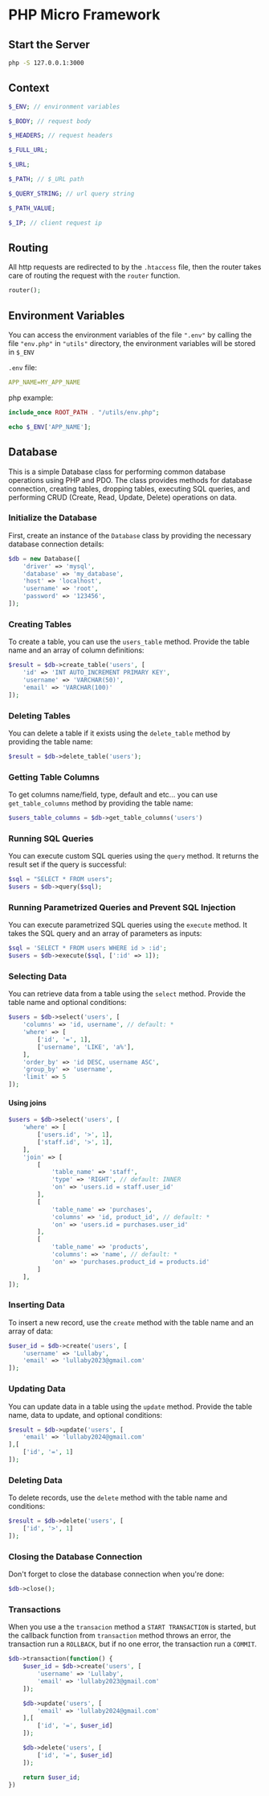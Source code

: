 # PHP Micro Framework

## Start the Server

```bash
php -S 127.0.0.1:3000
```

## Context

```php
$_ENV; // environment variables

$_BODY; // request body

$_HEADERS; // request headers

$_FULL_URL;

$_URL;

$_PATH; // $_URL path

$_QUERY_STRING; // url query string

$_PATH_VALUE;

$_IP; // client request ip
```

## Routing

All http requests are redirected to by the ```.htaccess``` file, then the router takes care of routing the request with the ```router``` function.

```php
router();
```

## Environment Variables

You can access the environment variables of the file ```".env"``` by calling the file ```"env.php"``` in ```"utils"``` directory, the environment variables will be stored in ```$_ENV```

```.env``` file:

```yml
APP_NAME=MY_APP_NAME
```

php example:

```php
include_once ROOT_PATH . "/utils/env.php";

echo $_ENV['APP_NAME'];
```

## Database

This is a simple Database class for performing common database operations using PHP and PDO. The class provides methods for database connection, creating tables, dropping tables, executing SQL queries, and performing CRUD (Create, Read, Update, Delete) operations on data.

### Initialize the Database

First, create an instance of the `Database` class by providing the necessary database connection details:

```php
$db = new Database([
    'driver' => 'mysql',
    'database' => 'my_database',
    'host' => 'localhost',
    'username' => 'root',
    'password' => '123456',
]);
```

### Creating Tables

To create a table, you can use the `users_table` method. Provide the table name and an array of column definitions:

```php
$result = $db->create_table('users', [
    'id' => 'INT AUTO_INCREMENT PRIMARY KEY',
    'username' => 'VARCHAR(50)',
    'email' => 'VARCHAR(100)'
]);
```

### Deleting Tables

You can delete a table if it exists using the `delete_table` method by providing the table name:

```php
$result = $db->delete_table('users');
```

### Getting Table Columns

To get columns name/field, type, default and etc... you can use `get_table_columns` method by providing the table name:

```php
$users_table_columns = $db->get_table_columns('users')
```

### Running SQL Queries

You can execute custom SQL queries using the `query` method. It returns the result set if the query is successful:

```php
$sql = "SELECT * FROM users";
$users = $db->query($sql);
```

### Running Parametrized Queries and Prevent SQL Injection

You can execute parametrized SQL queries using the `execute` method. It takes the SQL query and an array of parameters as inputs:

```php
$sql = 'SELECT * FROM users WHERE id > :id';
$users = $db->execute($sql, [':id' => 1]);
```

### Selecting Data

You can retrieve data from a table using the `select` method. Provide the table name and optional conditions:

```php
$users = $db->select('users', [
    'columns' => 'id, username', // default: *
    'where' => [
        ['id', '=', 1],
        ['username', 'LIKE', 'a%'],
    ],
    'order_by' => 'id DESC, username ASC',
    'group_by' => 'username',
    'limit' => 5
]);
```

#### Using joins

```php
$users = $db->select('users', [
    'where' => [
        ['users.id', '>', 1],
        ['staff.id', '>', 1],
    ],
    'join' => [
        [
            'table_name' => 'staff',
            'type' => 'RIGHT', // default: INNER
            'on' => 'users.id = staff.user_id'
        ],
        [
            'table_name' => 'purchases',
            'columns' => 'id, product_id', // default: *
            'on' => 'users.id = purchases.user_id'
        ],
        [
            'table_name' => 'products',
            'columns': => 'name', // default: *
            'on' => 'purchases.product_id = products.id'
        ]
    ],
]);
```

### Inserting Data

To insert a new record, use the `create` method with the table name and an array of data:

```php
$user_id = $db->create('users', [
    'username' => 'Lullaby',
    'email' => 'lullaby2023@gmail.com'
]);
```

### Updating Data

You can update data in a table using the `update` method. Provide the table name, data to update, and optional conditions:

```php
$result = $db->update('users', [
    'email' => 'lullaby2024@gmail.com'
],[
    ['id', '=', 1]
]);
```

### Deleting Data

To delete records, use the `delete` method with the table name and conditions:

```php
$result = $db->delete('users', [
    ['id', '>', 1]
]);
```

### Closing the Database Connection

Don't forget to close the database connection when you're done:

```php
$db->close();
```

### Transactions

When you use a the ```transacion``` method a ```START TRANSACTION``` is started, but the callback function from ```transaction``` method throws an error, the transaction run a ```ROLLBACK```, but if no one error, the transaction run a ```COMMIT```.

```php
$db->transaction(function() {
    $user_id = $db->create('users', [
        'username' => 'Lullaby',
        'email' => 'lullaby2023@gmail.com'
    ]);

    $db->update('users', [
        'email' => 'lullaby2024@gmail.com'
    ],[
        ['id', '=', $user_id]
    ]);

    $db->delete('users', [
        ['id', '=', $user_id]
    ]);

    return $user_id;
})

```